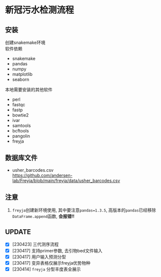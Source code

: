 # 新冠污水检测流程
## 安装  
创建snakemake环境  
软件依赖  
- snakemake
- pandas
- numpy
- matplotlib
- seaborn

本地需要安装的其他软件  
- perl
- fastqc
- fastp
- bowtie2
- ivar
- samtools
- bcftools
- pangolin
- freyja


## 数据库文件
- usher_barcodes.csv  
  https://github.com/andersen-lab/Freyja/blob/main/freyja/data/usher_barcodes.csv  


## 注意  
1. `freyja`创建新环境使用, 其中要注意`pandas=1.3.5`, 高版本的`pandas`已经移除`DataFrame.append`函数, **会报错!!**  


## UPDATE
- [x] [230423] 三代测序流程
- [x] [230417] 支持primer参数, 去引物bed文件输入  
- [x] [230417] 用户输入预测分型
- [x] [230417] 变异表格仅展示freyja优势物种
- [x] [230414] `freyja` 分型丰度表全展示  
